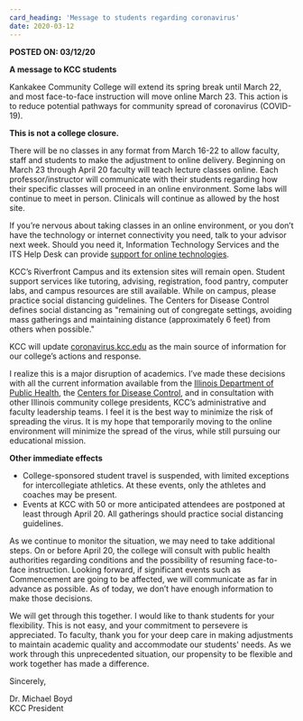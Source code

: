```yaml
---
card_heading: 'Message to students regarding coronavirus'
date: 2020-03-12
---
```



**POSTED ON: 03/12/20**

**A message to KCC students**

Kankakee Community College will extend its spring break until March 22, and most face-to-face instruction will move online March 23. This action is to reduce potential pathways for community spread of coronavirus (COVID-19).

**This is not a college closure.**

There will be no classes in any format from March 16-22 to allow faculty, staff and students to make the adjustment to online delivery. Beginning on March 23 through April 20 faculty will teach lecture classes online. Each professor/instructor will communicate with their students regarding how their specific classes will proceed in an online environment. Some labs will continue to meet in person. Clinicals will continue as allowed by the host site.

If you’re nervous about taking classes in an online environment, or you don’t have the technology or internet connectivity you need, talk to your advisor next week. Should you need it, Information Technology Services and the ITS Help Desk can provide <a href="https://www.kcc.edu/about/its/">support for online technologies</a>.

KCC’s Riverfront Campus and its extension sites will remain open. Student support services like tutoring, advising, registration, food pantry, computer labs, and campus resources are still available. While on campus, please practice social distancing guidelines. The Centers for Disease Control defines social distancing as "remaining out of congregate settings, avoiding mass gatherings and maintaining distance (approximately 6 feet) from others when possible."

KCC will update <a href="https://coronavirus.kcc.edu/" target="_blank" rel="noopener noreferrer">coronavirus.kcc.edu</a> as the main source of information for our college’s actions and response.

I realize this is a major disruption of academics. I’ve made these decisions with all the current information available from the <a href="https://www.dph.illinois.gov/topics-services/diseases-and-conditions/diseases-a-z-list/coronavirus" target="_blank" rel="noopener noreferrer">Illinois Department of Public Health</a>, the <a href="https://www.cdc.gov/coronavirus/2019-nCoV/index.html" target="_blank" rel="noopener noreferrer">Centers for Disease Control</a>, and in consultation with other Illinois community college presidents, KCC’s administrative and faculty leadership teams. I feel it is the best way to minimize the risk of spreading the virus. It is my hope that temporarily moving to the online environment will minimize the spread of the virus, while still pursuing our educational mission.

**Other immediate effects**

- College-sponsored student travel is suspended, with limited exceptions for intercollegiate athletics. At these events, only the athletes and coaches may be present.
- Events at KCC with 50 or more anticipated attendees are postponed at least through April 20. All gatherings should practice social distancing guidelines.

As we continue to monitor the situation, we may need to take additional steps. On or before April 20, the college will consult with public health authorities regarding conditions and the possibility of resuming face-to-face instruction. Looking forward, if significant events such as Commencement are going to be affected, we will communicate as far in advance as possible. As of today, we don’t have enough information to make those decisions.


We will get through this together. I would like to thank students for your flexibility. This is not easy, and your commitment to persevere is appreciated. To faculty, thank you for your deep care in making adjustments to maintain academic quality and accommodate our students' needs. As we work through this unprecedented situation, our propensity to be flexible and work together has made a difference.


Sincerely,

Dr. Michael Boyd <br>
KCC President
